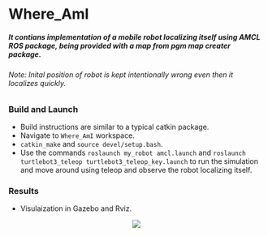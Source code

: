 # Where_AmI
##### It contians implementation of a mobile robot localizing itself using AMCL ROS package, being provided with a map from pgm map creater package.  
###### Note: Inital position of robot is kept intentionally wrong even then it localizes quickly.
### Build and Launch 
* Build instructions are similar to a typical catkin package.
* Navigate to `Where_AmI` workspace.    
* `catkin_make` and `source devel/setup.bash`.
*  Use the commands `roslaunch my_robot amcl.launch` and `roslaunch turtlebot3_teleop turtlebot3_teleop_key.launch` to run the simulation and move around using teleop and observe the robot localizing itself.

### Results
* Visulaization in Gazebo and Rviz.

<p align="center">
  <img src="https://user-images.githubusercontent.com/97186785/173200492-58fe7341-307d-4a5a-ad46-13515f9ed889.gif" />
</p>
